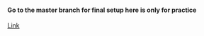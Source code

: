 #### Go to the master branch for final setup here is only for practice

[Link](https://tabs-templete.netlify.app/)
